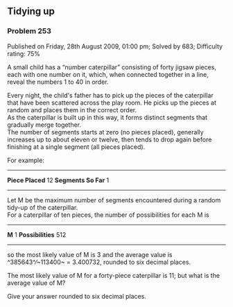 Tidying up
----------

### Problem 253

Published on Friday, 28th August 2009, 01:00 pm; Solved by 683;
Difficulty rating: 75%

A small child has a “number caterpillar” consisting of forty jigsaw
pieces, each with one number on it, which, when connected together in a
line, reveal the numbers 1 to 40 in order.

Every night, the child's father has to pick up the pieces of the
caterpillar that have been scattered across the play room. He picks up
the pieces at random and places them in the correct order.\
 As the caterpillar is built up in this way, it forms distinct segments
that gradually merge together.\
 The number of segments starts at zero (no pieces placed), generally
increases up to about eleven or twelve, then tends to drop again before
finishing at a single segment (all pieces placed).

For example:

  ------------------------------------ ------------------------------------
  **Piece Placed**                     12
  **Segments So Far**                  1
  ------------------------------------ ------------------------------------

Let M be the maximum number of segments encountered during a random
tidy-up of the caterpillar.\
 For a caterpillar of ten pieces, the number of possibilities for each M
is

  ------------------------------------ ------------------------------------
  **M**                                1
  **Possibilities**                    512      
  ------------------------------------ ------------------------------------

so the most likely value of M is 3 and the average value is
^385643^⁄~113400~ = 3.400732, rounded to six decimal places.

The most likely value of M for a forty-piece caterpillar is 11; but what
is the average value of M?

Give your answer rounded to six decimal places.
